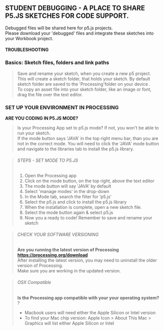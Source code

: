 ## STUDENT DEBUGGING - A PLACE TO SHARE P5.JS SKETCHES FOR CODE SUPPORT.
Debugged files will be shared here for p5.js projects.<br>
Please download your 'debugged' files and integrate these sketches into your Workbook project. <br>

#### TROUBLESHOOTING

### Basics: Sketch files, folders and link paths
> Save and rename your sketch, when you create a new p5 project. <br>
> This will create a sketch folder, that holds your sketch. By default sketch folder are saved to the 'Processing'folder on your device .<br>
> To copy an asset file into your sketch folder, like an image or font, drag the file over the text editor. <br>

### SET UP YOUR ENVIRONMENT IN PROCESSING

<strong> ARE YOU CODING IN P5.JS MODE? </strong> <br>
> Is your Processing App set to p5.js mode? If not, you won't be able to run your sketch. <br>
> If the mode button says 'JAVA' in the top right menu bar, than you are not in the correct mode. You will need to click the 'JAVA' mode button and navigate to the libraries tab to install the p5.js library. <br>

> ###### STEPS - SET MODE TO P5.JS <br>
> 1. Open the Processing app  <br>
> 2. Click on the mode button, on the top right, above the text editor <br>
> 3. The mode button will say  'JAVA' by default <br>
> 4. Select 'manage modes' in the drop-down <br>
> 5. In the Mode tab,  search the filter for ‘p5.js’ <br>
> 6. Select the p5.js and click to install the p5.js library <br>
> 7. When the installation is complete, open a new sketch file. <br>
> 8. Select the mode button again & select p5.js <br>
> 9. Now you a ready to code! Remember to save and rename your sketch <br>

> ###### CHECK YOUR SOFTWARE VERSIONING 
> <strong> Are you running the latest version of Processing <https://processing.org/download> </strong> <br>
> After installing the latest version, you may need to uninstall the older version of Processing. <br>
> Make sure you are working in the updated version. <br>

> ###### OSX Compatible 
> <b> Is the Processing app compatible with your your operating system? </b>?<br>
> * Macbook users will need either the Apple Silicon or Intel version <br>
> * To find your Mac chip version: Apple Icon > About This Mac > Graphics will list either Apple Silicon or Intel <br>




